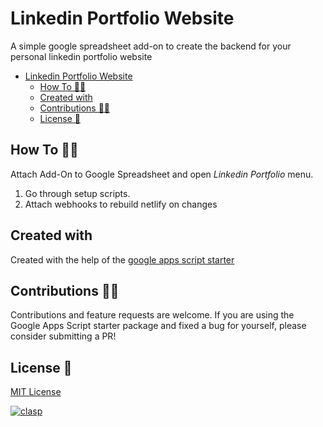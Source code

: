 # Linkedin Portfolio Website

A simple google spreadsheet add-on to create the backend for your personal linkedin portfolio website

- [Linkedin Portfolio Website](#linkedin-portfolio-website)
  - [How To 💁‍♂️](#how-to-️)
  - [Created with](#created-with)
  - [Contributions 🙏🏼](#contributions-)
  - [License 📄](#license-)

## How To 💁‍♂️

Attach Add-On to Google Spreadsheet and open *Linkedin Portfolio* menu.

1. Go through setup scripts.
2. Attach webhooks to rebuild netlify on changes

## Created with 

Created with the help of the [google apps script starter](https://github.com/labnol/apps-script-starter)

## Contributions 🙏🏼

Contributions and feature requests are welcome. If you are using the Google Apps Script starter package and fixed a bug for yourself, please consider submitting a PR!

## License 📄

[MIT License](https://github.com/jroehl/linkedin-portfolio-backend/blob/master/LICENSE)

[![clasp](https://img.shields.io/badge/built%20with-clasp-4285f4.svg)](https://github.com/google/clasp)